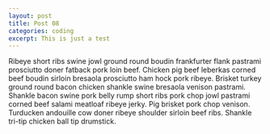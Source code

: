 ```yaml
---
layout: post
title: Post 08
categories: coding
excerpt: This is just a test
---
```

Ribeye short ribs swine jowl ground round boudin frankfurter flank pastrami prosciutto doner fatback pork loin beef. Chicken pig beef leberkas corned beef boudin sirloin bresaola prosciutto ham hock pork ribeye. Brisket turkey ground round bacon chicken shankle swine bresaola venison pastrami. Shankle bacon swine pork belly rump short ribs pork chop jowl pastrami corned beef salami meatloaf ribeye jerky. Pig brisket pork chop venison. Turducken andouille cow doner ribeye shoulder sirloin beef ribs. Shankle tri-tip chicken ball tip drumstick.